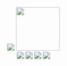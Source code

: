 

<html> 
  <head> 
   
  </head>
  <body>
    <div id="header" align="center" display="flex" flex-direction="column">
   <img src="https://media.giphy.com/media/u2pmTWUi0MXjyrMaVj/giphy.gif"/>
   <img src="https://media.giphy.com/media/M9gbBd9nbDrOTu1Mqx/giphy.gif" width="100"/>
</div>
    <div class="social" align="center">
      <img src="https://img.shields.io/badge/Facebook-1877F2?style=for-the-badge&logo=facebook&logoColor=white"/>
      <img src="https://img.shields.io/badge/Instagram-E4405F?style=for-the-badge&logo=instagram&logoColor=white"/>
      <img src="https://img.shields.io/badge/Gmail-D14836?style=for-the-badge&logo=gmail&logoColor=white"/>
      <img src="https://img.shields.io/badge/Twitter-1DA1F2?style=for-the-badge&logo=twitter&logoColor=white"/>
    </div>
  </body>
</html>

